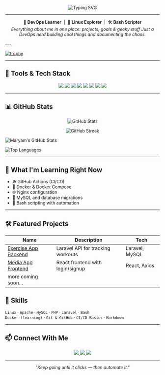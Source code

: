 
<p align="center">
  <img src="https://readme-typing-svg.herokuapp.com?font=Fira+Code&size=26&duration=3000&pause=1000&color=F78A22&center=true&width=800&lines=Hi%2C+I'm+Maryam+Tufail;DevOps+Learner+%7C+Linux+Explorer+%7C+Bash+Scripter;Learning+Docker%2C+CI%2FCD%2C+Nginx+and+more" alt="Typing SVG" />


</p>

---

<p align="center">
  🚀 <b>DevOps Learner</b> &nbsp;|&nbsp; 🐧 <b>Linux Explorer</b> &nbsp;|&nbsp; 🛠️ <b>Bash Scripter</b><br>
  <i>Everything about me in one place: projects, goals & geeky stuff
Just a DevOps nerd building cool things and documenting the chaos.</i>
</p>
---
  
[![trophy](https://github-profile-trophy.vercel.app/?username=maryamtufail01&theme=gruvbox)](https://github.com/ryo-ma/github-profile-trophy)


---

## 🔧 Tools & Tech Stack

<p align="center">
  <img src="https://img.shields.io/badge/Linux-FCC624?style=for-the-badge&logo=linux&logoColor=black" />
  <img src="https://img.shields.io/badge/Docker-2496ED?style=for-the-badge&logo=docker&logoColor=white" />
  <img src="https://img.shields.io/badge/Git-F05032?style=for-the-badge&logo=git&logoColor=white" />
  <img src="https://img.shields.io/badge/GitHub-181717?style=for-the-badge&logo=github&logoColor=white" />
  <img src="https://img.shields.io/badge/MySQL-4479A1?style=for-the-badge&logo=mysql&logoColor=white" />
  <img src="https://img.shields.io/badge/Bash-121011?style=for-the-badge&logo=gnubash&logoColor=white" />
  <img src="https://img.shields.io/badge/Apache-D22128?style=for-the-badge&logo=apache&logoColor=white" />
  <img src="https://img.shields.io/badge/Nginx-009639?style=for-the-badge&logo=nginx&logoColor=white" />
</p>

---

## 📊 GitHub Stats

<p align="center">
  <img src="https://github-readme-stats.vercel.app/api?username=Maryam12144&show_icons=true&theme=github_dark&hide_border=true&count_private=true" alt="GitHub Stats" />
</p>

<p align="center">
  <img src="https://github-readme-streak-stats.herokuapp.com?user=Maryam12144&theme=github-dark&hide_border=true" alt="GitHub Streak" />
</p>

  
![Maryam's GitHub Stats](https://github-readme-stats.vercel.app/api?username=maryamtufail01&show_icons=true&theme=tokyonight&hide_title=true)  

  
![Top Languages](https://github-readme-stats.vercel.app/api/top-langs/?username=maryamtufail01&layout=compact&theme=tokyonight&langs_count=6)

---

## 🧠 What I'm Learning Right Now

- ⚙️ GitHub Actions (CI/CD)
- 🐳 Docker & Docker Compose
- 🌐 Nginx configuration
- 🐘 MySQL and database migrations
- 📜 Bash scripting with automation

---

## 🛠️ Featured Projects

| Name | Description | Tech |
|------|-------------|------|
| [Exercise App Backend](https://github.com/Maryam12144/exercise-app-backend) | Laravel API for tracking workouts | Laravel, MySQL |
| [Media App Frontend](https://github.com/Maryam12144/media-app-frontend) | React frontend with login/signup | React, Axios |
| more coming soon... |

## 🧰 Skills

`Linux` · `Apache` · `MySQL` · `PHP` · `Laravel` · `Bash`  
`Docker (learning)` · `Git & GitHub` · `CI/CD Basics` · `Markdown`

---

## 📫 Connect With Me

<p align="center">
  <a href="mailto:maryamtufail01@gmail.com">
    <img src="https://img.shields.io/badge/Email-D14836?style=for-the-badge&logo=gmail&logoColor=white" />
  </a>
  <a href="https://github.com/maryamtufail01">
    <img src="https://img.shields.io/badge/GitHub-100000?style=for-the-badge&logo=github&logoColor=white" />
  </a>
<a href="https://www.linkedin.com/in/maryam-tufail">
    <img src="https://img.shields.io/badge/LinkedIn-0A66C2?style=for-the-badge&logo=linkedin&logoColor=white" />
  </a>
</p>

---

<p align="center"><i>"Keep going until it clicks — then automate it."</i></p>
